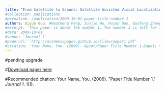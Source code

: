 ```yaml
---
title: "From Satellite to Ground: Satellite Assisted Visual Localization with Cross-view Semantic Matching"
#collection: publications
#permalink: /publication/2009-10-01-paper-title-number-1
authors: Xiyue Guo, #Haocheng Peng, Junjie Hu, Hujun Bao, Guofeng Zhang
#excerpt: 'This paper is about the number 1. The number 2 is left for future work.'
#date: 2009-10-01
#venue: 'Journal 1'
#paperurl: 'http://academicpages.github.io/files/paper1.pdf'
#citation: 'Your Name, You. (2009). &quot;Paper Title Number 1.&quot; <i>Journal 1</i>. 1(1).'
---
```

#pending upgrade

#[Download paper here](http://academicpages.github.io/files/paper1.pdf)

#Recommended citation: Your Name, You. (2009). "Paper Title Number 1." <i>Journal 1</i>. 1(1).
